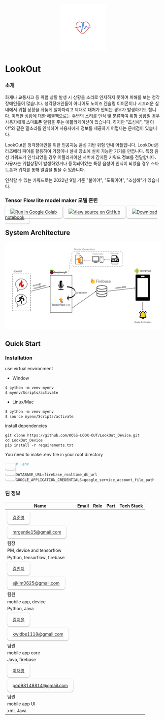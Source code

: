 <style>
  a {
    border-radius: 8px;
    box-shadow: 0 1px 2px 0 rgb(60 64 67 / 30%), 0 1px 3px 1px rgb(60 64 67 / 15%);
    color: #202124;
    padding: 12px 17px;
    transition: box-shadow 0.2s;
    -webkit-box-align: center;
    align-items: center;
}
  td > a > img{
    height: auto;
    margin-right: 8px;
  }
  td{
    display:flex
  }
</style>

<p align="center">
  <img src="imgs/logo2.png" width="30%"/>
  <br>
</p>

# LookOut

### 소개
화재나 교통사고 등 위험 상황 발생 시 상황을 소리로 인지하지 못하여 피해를 보는 청각장애인들이 많습니다. 청각장애인들이 아니어도 노이즈 캔슬링 이어폰이나 시끄러운 실내에서 위험 상황을 뒤늦게 알아차리고 제대로 대처가 안되는 경우가 발생하기도 합니다. 이러한 상황에 대한 해결책으로는 주변의 소리를 인식 및 분류하여 위험 상황일 경우 사용자에게 스마트폰 알림을 주는 애플리케이션이 있습니다. 하지만 "조심해", "불이야"와 같은 말소리를 인식하여 사용자에게 정보를 제공하기 어렵다는 문제점이 있습니다. 

LookOut은 청각장애인을 위한 인공지능 음성 기반 위험 안내 어플입니다. LookOut은 라즈베리 파이를 활용하여 가정이나 실내 장소에 설치 가능한 기기를 만듭니다. 특정 음성 키워드가 인식되었을 경우 어플리케이션 서버에 감지된 키워드 정보를 전달합니다. 
사용자는 위험상황이 발생하였거나 등록되어있는 특정 음성이 인식이 되었을 경우 스마트폰과 워치를 통해 알림을 받을 수 있습니다.

인식할 수 있는 키워드로는 2022년 9월 기준 "불이야", "도둑이야", "조심해"가 있습니다.

### Tensor Flow lite model maker 모델 훈련
<tr>
  <td>
    <a target="_blank" href="https://colab.research.google.com/github/tensorflow/tensorflow/blob/master/tensorflow/lite/g3doc/models/modify/model_maker/text_classification.ipynb?hl=ko"><img src="https://www.tensorflow.org/images/colab_logo_32px.png?hl=ko">Run in Google Colab</a>
  </td>
  <td>
    <a target="_blank" href="https://github.com/tensorflow/tensorflow/blob/master/tensorflow/lite/g3doc/models/modify/model_maker/text_classification.ipynb"><img src="https://www.tensorflow.org/images/GitHub-Mark-32px.png?hl=ko">View source on GitHub</a>
  </td>
  <td>
    <a href="https://storage.googleapis.com/tensorflow_docs/tensorflow/tensorflow/lite/g3doc/models/modify/model_maker/text_classification.ipynb"><img src="https://www.tensorflow.org/images/download_logo_32px.png?hl=ko">Download notebook</a>
  </td>
</tr>




## System Architecture
<img src="imgs/system_architecture.png"/>

## Quick Start
### Installation

use virtual environment

- Window
```shell
$ python -m venv myenv
$ myenv/Scripts/activate
```

- Linux/Mac
```shell
$ python -m venv myenv
$ source myenv/Scripts/activate
```


install dependencies
```shell
git clone https://github.com/KOSS-LOOK-OUT/LookOut_Device.git
cd LookOut_Device
pip install -r requirements.txt
```

You need to make .env file in your root directory
```python
# .env

DATABASE_URL=firebase_realtime_db_url
GOOGLE_APPLICATION_CREDENTIALS=google_service_account_file_path

```


### 팀 정보

| Name   | Email                 | Role | Part | Tech Stack |
| ------ | --------------------- | ---- | ---------- | ---------- |
| <a href="https://github.com/mrgentle1">김준영</a> | mrgentle15@gmail.com   | 팀장 | PM, device and tensorflow       | Python, tensorflow, firebase  |
| <a href="https://github.com/Eonji-sw">김언지</a> | ejkim0625@gmail.com   | 팀원 | mobile app, device       | Python, Java  |
| <a href="https://github.com/Kim-Jiyun">김지윤</a> | kwldbs1118@gmail.com  | 팀원 | mobile app core      | Java, firebase  |
| <a href="https://github.com/hummingbbird">이채영</a> | pop98149814@gmail.com | 팀원 | mobile app UI       | xml, Java  |